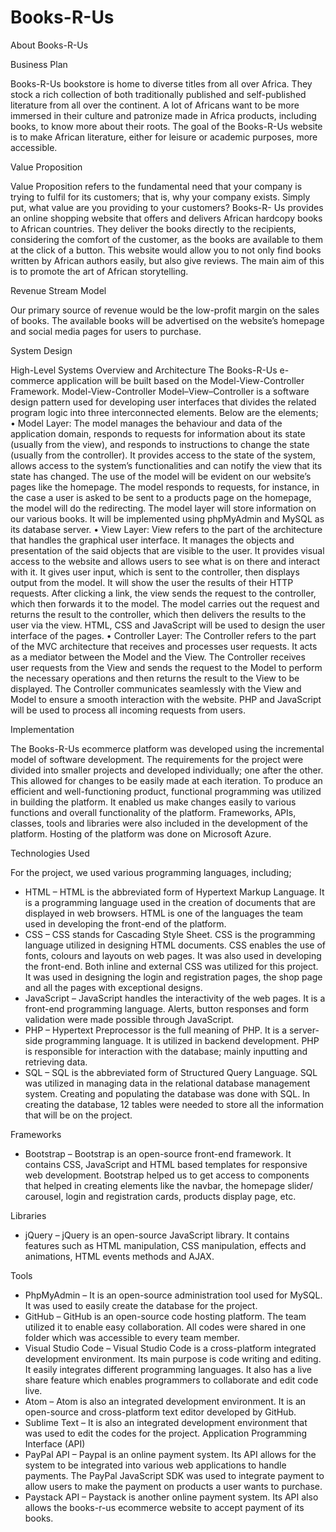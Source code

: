 # Books-R-Us
About Books-R-Us

Business Plan

Books-R-Us bookstore is home to diverse titles from all over Africa. They stock a rich collection of both traditionally published and self-published literature from all over the continent. A lot of Africans want to be more immersed in their culture and patronize made in Africa products, including books, to know more about their roots. The goal of the Books-R-Us website is to make African literature, either for leisure or academic purposes, more accessible.

Value Proposition

Value Proposition refers to the fundamental need that your company is trying to fulfil for its customers; that is, why your company exists. Simply put, what value are you providing to your customers? Books-R- Us provides an online shopping website that offers and delivers African hardcopy books to African countries. They deliver the books directly to the recipients, considering the comfort of the customer, as the books are available to them at the click of a button. This website would allow you to not only find books written by African authors easily, but also give reviews. The main aim of this is to promote the art of African storytelling.

Revenue Stream Model

Our primary source of revenue would be the low-profit margin on the sales of books. The available books will be advertised on the website’s homepage and social media pages for users to purchase.


System Design

High-Level Systems Overview and Architecture
The Books-R-Us e-commerce application will be built based on the Model-View-Controller Framework.
Model-View-Controller
Model–View–Controller is a software design pattern used for developing user interfaces that divides the related program logic into three interconnected elements. Below are the elements;
• Model Layer: The model manages the behaviour and data of the application domain, responds to requests for information about its state (usually from the view), and responds to instructions to change the state (usually from the controller). It provides access to the state of the system, allows access to the system’s functionalities and can notify the view that its state has changed. The use of the model will be evident on our website’s pages like the homepage. The model responds to requests, for instance, in the case a user is asked to be sent to a products page on the homepage, the model will do the redirecting. The model layer will store information on our various books. It will be implemented using phpMyAdmin and MySQL as its database server.
• View Layer: View refers to the part of the architecture that handles the graphical user interface. It manages the objects and presentation of the said objects that are visible to the user. It provides visual access to the website and allows users to see what is on there and interact with it. It gives user input, which is sent to the controller, then displays output from the model. It will show the user the results of their HTTP requests. After clicking a link, the view sends the request to the controller, which then forwards it to the model. The model carries out the request and returns the result to the controller, which then delivers the results to the user via the view.
HTML, CSS and JavaScript will be used to design the user interface of the pages.
• Controller Layer: The Controller refers to the part of the MVC architecture that receives and processes user requests. It acts as a mediator between the Model and the View. The Controller receives user requests from the View and sends the request to the Model to perform the necessary operations and then returns the result to the View to be displayed. The Controller communicates seamlessly with the View and Model to ensure a smooth interaction with the website. PHP and JavaScript will be used to
process all incoming requests from users.


Implementation

The Books-R-Us ecommerce platform was developed using the incremental model of software development. The requirements for the project were divided into smaller projects and developed individually; one after the other. This allowed for changes to be easily made at each iteration. To produce an efficient and well-functioning product, functional programming was utilized in building the platform. It enabled us make changes easily to various functions and overall functionality of the platform. Frameworks, APIs, classes, tools and libraries were also included in the development of the platform. Hosting of the platform was done on Microsoft Azure.


Technologies Used

For the project, we used various programming languages, including;
- HTML – HTML is the abbreviated form of Hypertext Markup Language. It is a programming language used in the creation of documents that are displayed in web browsers. HTML is one of the languages the team used in developing the front-end of the platform.
- CSS – CSS stands for Cascading Style Sheet. CSS is the programming language utilized in designing HTML documents. CSS enables the use of fonts, colours and layouts on web pages. It was also used in developing the front-end. Both inline and external CSS was utilized for this project. It was used in designing the login and registration pages, the shop page and all the pages with exceptional designs.
- JavaScript – JavaScript handles the interactivity of the web pages. It is a front-end programming language. Alerts, button responses and form validation were made possible through JavaScript.
- PHP – Hypertext Preprocessor is the full meaning of PHP. It is a server-side programming language. It is utilized in backend development. PHP is responsible for interaction with the database; mainly inputting and retrieving data.
- SQL – SQL is the abbreviated form of Structured Query Language. SQL was utilized in managing data in the relational database management system. Creating and populating the database was done with
SQL. In creating the database, 12 tables were needed to store all the information that will be on the project.


Frameworks

- Bootstrap – Bootstrap is an open-source front-end framework. It contains CSS, JavaScript and HTML based templates for responsive web development. Bootstrap helped us to get access to components that helped in creating elements like the navbar, the homepage slider/ carousel, login and registration cards, products display page, etc.

Libraries

- jQuery – jQuery is an open-source JavaScript library. It contains features such as HTML manipulation, CSS manipulation, effects and animations, HTML events methods and AJAX.

Tools

- PhpMyAdmin – It is an open-source administration tool used for MySQL. It was used to easily create the database for the project.
- GitHub – GitHub is an open-source code hosting platform. The team utilized it to enable easy collaboration. All codes were shared in one folder which was accessible to every team member.
- Visual Studio Code – Visual Studio Code is a cross-platform integrated development environment. Its main purpose is code writing and editing. It easily integrates different programming languages. It also has a live share feature which enables programmers to collaborate and edit code live.
- Atom – Atom is also an integrated development environment. It is an open-source and cross-platform text editor developed by GitHub.
- Sublime Text – It is also an integrated development environment that was used to edit the codes for the project.
Application Programming Interface (API)
- PayPal API – Paypal is an online payment system. Its API allows for the system to be integrated into various web applications to handle payments. The PayPal JavaScript SDK was used to integrate payment to allow users to make the payment on products a user wants to purchase.
- Paystack API – Paystack is another online payment system. Its API also allows the books-r-us ecommerce website to accept payment of its books.
